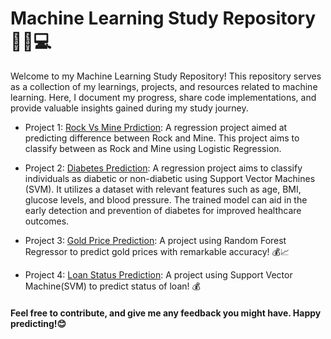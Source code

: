 # Machine Learning Study Repository 🤖🧠💻

Welcome to my Machine Learning Study Repository! This repository serves as a collection of my learnings, projects, and resources related to machine learning. Here, I document my progress, share code implementations, and provide valuable insights gained during my study journey.

- Project 1: [Rock Vs Mine Prdiction](https://github.com/mayurPatil45/ML_Learning/tree/main/Diabetes%20Prediction): A regression project aimed at predicting difference between Rock and Mine.
This project aims to classify between as Rock and Mine using Logistic Regression.

- Project 2: [Diabetes Prediction](https://github.com/mayurPatil45/ML_Learning/tree/main/Diabetes%20Prediction): A regression project aims to classify individuals as diabetic or non-diabetic using Support Vector Machines (SVM). It utilizes a dataset with relevant features such as age, BMI, glucose levels, and blood pressure. The trained model can aid in the early detection and prevention of diabetes for improved healthcare outcomes.

- Project 3: [Gold Price Prediction](https://github.com/mayurPatil45/ML_Learning/tree/main/Gold%20Price%20Prediction): A project using Random Forest Regressor to predict gold prices with remarkable accuracy! 💰📈

- Project 4: [Loan Status Prediction](https://github.com/mayurPatil45/ML_Learning/tree/main/Loan%20Status%20Prediction): A project using Support Vector Machine(SVM) to predict status of loan! 💰


#### Feel free to contribute, and give me any feedback you might have. Happy predicting!😊
